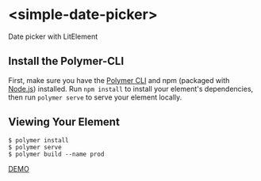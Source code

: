# \<simple-date-picker\>

Date picker with LitElement

## Install the Polymer-CLI

First, make sure you have the [Polymer CLI](https://www.npmjs.com/package/polymer-cli) and npm (packaged with [Node.js](https://nodejs.org)) installed. Run `npm install` to install your element's dependencies, then run `polymer serve` to serve your element locally.

## Viewing Your Element

```
$ polymer install
$ polymer serve
$ polymer build --name prod
```
[DEMO](https://rodrigosaladoanaya.github.io/simple-date-picker/)

